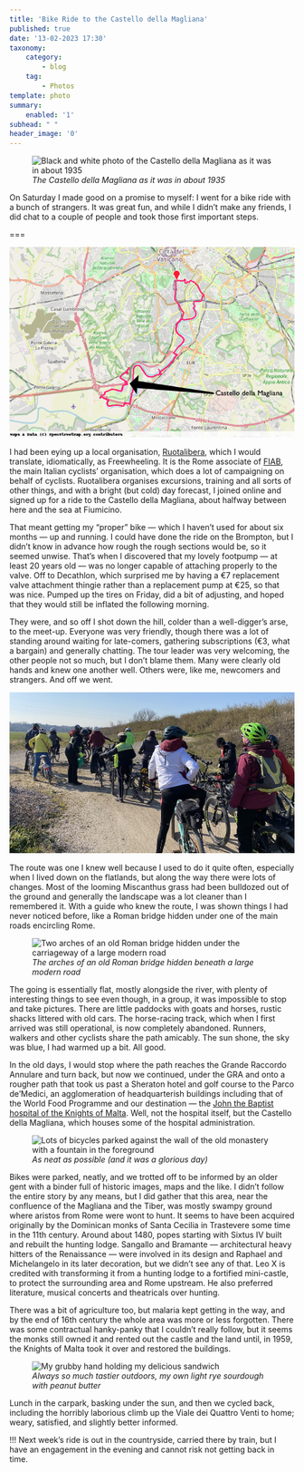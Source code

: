 ```yaml
---
title: 'Bike Ride to the Castello della Magliana'
published: true
date: '13-02-2023 17:30'
taxonomy:
    category:
        - blog
    tag:
        - Photos
template: photo
summary:
    enabled: '1'
subhead: " "
header_image: '0'
---
```


<figure>
<img loading="lazy" alt="Black and white photo of the Castello della Magliana as it was in about 1935" class="img-fullwidth" src="/user/pages/03.blog/bike-ride-to-the-castello-della-magliana/casale_magliana.jpg" />
<figcaption style="font-style: italic;">The Castello della Magliana as it was in about 1935</figcaption>
</figure>


On Saturday I made good on a promise to myself: I went for a bike ride with a bunch of strangers. It was great fun, and while I didn’t make any friends, I did chat to a couple of people and took those first important steps.

===

![Route map and location of the castello](2023-02-11.png?class=center)

I had been eying up a local organisation, [Ruotalibera](https://www.ruotalibera.org/), which I would translate, idiomatically, as Freewheeling. It is the Rome associate of [FIAB](https://www.fiab-onlus.it/), the main Italian cyclists’ organisation, which does a lot of campaigning on behalf of cyclists. Ruotalibera organises excursions, training and all sorts of other things, and with a bright (but cold) day forecast, I joined online and signed up for a ride to the Castello della Magliana, about halfway between here and the sea at Fiumicino.

That meant getting my “proper” bike — which I haven’t used for about six months — up and running. I could have done the ride on the Brompton, but I didn’t know in advance how rough the rough sections would be, so it seemed unwise. That’s when I discovered that my lovely footpump — at least 20 years old — was no longer capable of attaching properly to the valve. Off to Decathlon, which surprised me by having a €7 replacement valve attachment thingie rather than a replacement pump at €25, so that was nice. Pumped up the tires on Friday, did a bit of adjusting, and hoped that they would still be inflated the following morning.

They were, and so off I shot down the hill, colder than a well-digger’s arse, to the meet-up. Everyone was very friendly, though there was a lot of standing around waiting for late-comers, gathering subscriptions (€3, what a bargain) and generally chatting. The tour leader was very welcoming, the other people not so much, but I don’t blame them. Many were clearly old hands and knew one another well. Others were, like me, newcomers and strangers. And off we went.

![A group of cyclists seen from the rear about to set off on a ride together](crowd.jpg?classes=center)

The route was one I knew well because I used to do it quite often, especially when I lived down on the flatlands, but along the way there were lots of changes. Most of the looming Miscanthus grass had been bulldozed out of the ground and generally the landscape was a lot cleaner than I remembered it. With a guide who knew the route, I was shown things I had never noticed before, like a Roman bridge hidden under one of the main roads encircling Rome.

<figure>
<img loading="lazy" alt="Two arches of an old Roman bridge hidden under the carriageway of a large modern road" class="img-fullwidth u-photo" src="/user/pages/03.blog/bike-ride-to-the-castello-della-magliana/bridge.jpg" />
<figcaption style="font-style: italic;">The arches of an old Roman bridge hidden beneath a large modern road</figcaption>
</figure>

The going is essentially flat, mostly alongside the river, with plenty of interesting things to see even though, in a group, it was impossible to stop and take pictures. There are little paddocks with goats and horses, rustic shacks littered with old cars. The horse-racing track, which when I first arrived was still operational, is now completely abandoned. Runners, walkers and other cyclists share the path amicably. The sun shone, the sky was blue, I had warmed up a bit. All good.

In the old days, I would stop where the path reaches the Grande Raccordo Annulare and turn back, but now we continued, under the GRA and onto a rougher path that took us past a Sheraton hotel and golf course to the Parco de’Medici, an agglomeration of headquarterish buildings including that of the World Food Programme and our destination — the [John the Baptist hospital of the Knights of Malta](https://sanita.acismom.it/ospedale-san-giovanni-battista/). Well, not the hospital itself, but the Castello della Magliana, which houses some of the hospital administration.

<figure>
<img loading="lazy" alt="Lots of bicycles parked against the wall of the old monastery with a fountain in the foreground" class="fig-image" src="/user/pages/03.blog/bike-ride-to-the-castello-della-magliana/bikes.jpg" />
<figcaption style="font-style: italic;">As neat as possible (and it was a glorious day)</figcaption>
</figure>

Bikes were parked, neatly, and we trotted off to be informed by an older gent with a binder full of historic images, maps and the like. I didn’t follow the entire story by any means, but I did gather that this area, near the confluence of the Magliana and the Tiber, was mostly swampy ground where aristos from Rome were wont to hunt. It seems to have been acquired originally by the Dominican monks of Santa Cecilia in Trastevere some time in the 11th century. Around about 1480, popes starting with Sixtus IV built and rebuilt the hunting lodge. Sangallo and Bramante — architectural heavy hitters of the Renaissance — were involved in its design and Raphael and Michelangelo in its later decoration, but we didn’t see any of that. Leo X is credited with transforming it from a hunting lodge to a fortified mini-castle, to protect the surrounding area and Rome upstream. He also preferred literature, musical concerts and theatricals over hunting.

There was a bit of agriculture too, but malaria kept getting in the way, and by the end of 16th century the whole area was more or less forgotten. There was some contractual hanky-panky that I couldn’t really follow, but it seems the monks still owned it and rented out the castle and the land until, in 1959, the Knights of Malta took it over and restored the buildings.

<figure>
<img loading="lazy" alt="My grubby hand holding my delicious sandwich" class="fig-image" src="/user/pages/03.blog/bike-ride-to-the-castello-della-magliana/lunch.jpg" />
<figcaption style="font-style: italic;">Always so much tastier outdoors, my own light rye sourdough with peanut butter</figcaption>
</figure>


Lunch in the carpark, basking under the sun, and then we cycled back, including the horribly laborious climb up the Viale dei Quattro Venti to home; weary, satisfied, and slightly better informed. 

!!! Next week’s ride is out in the countryside, carried there by train, but I have an engagement in the evening and cannot risk not getting back in time.

